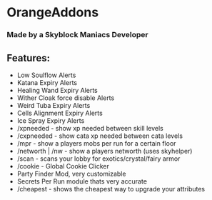 # OrangeAddons
### Made by a Skyblock Maniacs Developer


## Features:
- Low Soulflow Alerts
- Katana Expiry Alerts
- Healing Wand Expiry Alerts
- Wither Cloak force disable Alerts
- Weird Tuba Expiry Alerts
- Cells Alignment Expiry Alerts
- Ice Spray Expiry Alerts
- /xpneeded - show xp needed between skill levels
- /cxpneeded - show cata xp needed between cata levels
- /mpr - show a players mobs per run for a certain floor
- /networth | /nw - show a players networth (uses skyhelper)
- /scan - scans your lobby for exotics/crystal/fairy armor
- /cookie - Global Cookie Clicker
- Party Finder Mod, very customizable
- Secrets Per Run module thats very accurate
- /cheapest - shows the cheapest way to upgrade your attributes
